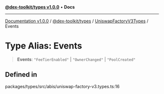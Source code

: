 [**@dex-toolkit/types v1.0.0**](../../../README.md) • **Docs**

***

[Documentation v1.0.0](../../../../../packages.md) / [@dex-toolkit/types](../../../README.md) / [UniswapFactoryV3Types](../README.md) / Events

# Type Alias: Events

> **Events**: `"FeeTierEnabled"` \| `"OwnerChanged"` \| `"PoolCreated"`

## Defined in

packages/types/src/abis/uniswap-factory-v3.types.ts:16
